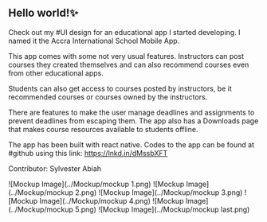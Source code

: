 ## Hello world!✨

<p>
Check out my #UI design for an educational app I started developing. I named it the Accra International School Mobile App.
 
This app comes with some not very usual features. Instructors can post courses they created themselves and can also recommend courses even from other educational apps. 
 
Students can also get access to courses posted by instructors, be it recommended courses or courses owned by the instructors. 
 
There are features to make the user manage deadlines and assignments to prevent deadlines from escaping them. The app also has a Downloads page that makes course resources available to students offline.
 
The app has been built with react native. Codes to the app can be found at #github using this link: https://lnkd.in/dMssbXFT

Contributor: Sylvester Abiah
</p>

![Mockup Image](../Mockup/mockup 1.png)
![Mockup Image](../Mockup/mockup 2.png)
![Mockup Image](../Mockup/mockup 3.png)
![Mockup Image](../Mockup/mockup 4.png)
![Mockup Image](../Mockup/mockup 5.png)
![Mockup Image](../Mockup/mockup last.png)

